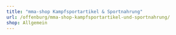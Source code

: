 ```yaml
---
title: "mma-shop Kampfsportartikel & Sportnahrung"
url: /offenburg/mma-shop-kampfsportartikel-und-sportnahrung/
shop: Allgemein
---
```

